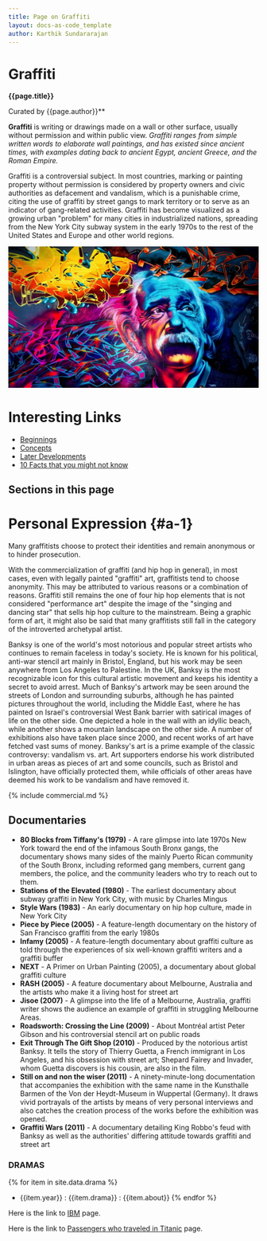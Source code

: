 ```yaml
---
title: Page on Graffiti
layout: docs-as-code_template
author: Karthik Sundararajan
---
```


# Graffiti

**{{page.title}}**

Curated by {{page.author}}**

**Graffiti** is writing or drawings made on a wall or other surface, usually without permission and within public view. _Graffiti ranges from simple written words to elaborate wall paintings, and has existed since ancient times, with examples dating back to ancient Egypt, ancient Greece, and the Roman Empire._

Graffiti is a controversial subject. In most countries, marking or painting property without permission is considered by property owners and civic authorities as defacement and vandalism, which is a punishable crime, citing the use of graffiti by street gangs to mark territory or to serve as an indicator of gang-related activities. Graffiti has become visualized as a growing urban "problem" for many cities in industrialized nations, spreading from the New York City subway system in the early 1970s to the rest of the United States and Europe and other world regions.

![Graffiti](./assets/img/Graffiti.jpg)

# Interesting Links
- [Beginnings](./pages/1_Beginnings.md)
- [Concepts](./pages/2_Concepts.md)
- [Later Developments](./pages/3_Later_Developments.md)
- [10 Facts that you might not know](./pages/10_Facts_Graffiti.md)

## Sections in this page




# Personal Expression {#a-1}
Many graffitists choose to protect their identities and remain anonymous or to hinder prosecution.

With the commercialization of graffiti (and hip hop in general), in most cases, even with legally painted "graffiti" art, graffitists tend to choose anonymity. This may be attributed to various reasons or a combination of reasons. Graffiti still remains the one of four hip hop elements that is not considered "performance art" despite the image of the "singing and dancing star" that sells hip hop culture to the mainstream. Being a graphic form of art, it might also be said that many graffitists still fall in the category of the introverted archetypal artist.

Banksy is one of the world's most notorious and popular street artists who continues to remain faceless in today's society. He is known for his political, anti-war stencil art mainly in Bristol, England, but his work may be seen anywhere from Los Angeles to Palestine. In the UK, Banksy is the most recognizable icon for this cultural artistic movement and keeps his identity a secret to avoid arrest. Much of Banksy's artwork may be seen around the streets of London and surrounding suburbs, although he has painted pictures throughout the world, including the Middle East, where he has painted on Israel's controversial West Bank barrier with satirical images of life on the other side. One depicted a hole in the wall with an idyllic beach, while another shows a mountain landscape on the other side. A number of exhibitions also have taken place since 2000, and recent works of art have fetched vast sums of money. Banksy's art is a prime example of the classic controversy: vandalism vs. art. Art supporters endorse his work distributed in urban areas as pieces of art and some councils, such as Bristol and Islington, have officially protected them, while officials of other areas have deemed his work to be vandalism and have removed it.

{% include commercial.md %}

## Documentaries
- **80 Blocks from Tiffany's (1979)** - A rare glimpse into late 1970s New York toward the end of the infamous South Bronx gangs, the documentary shows many sides of the mainly Puerto Rican community of the South Bronx, including reformed gang members, current gang members, the police, and the community leaders who try to reach out to them.
- **Stations of the Elevated (1980)** - The earliest documentary about subway graffiti in New York City, with music by Charles Mingus
- **Style Wars (1983)** - An early documentary on hip hop culture, made in New York City
- **Piece by Piece (2005)** - A feature-length documentary on the history of San Francisco graffiti from the early 1980s
- **Infamy (2005)** - A feature-length documentary about graffiti culture as told through the experiences of six well-known graffiti writers and a graffiti buffer
- **NEXT** - A Primer on Urban Painting (2005), a documentary about global graffiti culture
- **RASH (2005)**  - A feature documentary about Melbourne, Australia and the artists who make it a living host for street art
- **Jisoe (2007)** - A glimpse into the life of a Melbourne, Australia, graffiti writer shows the audience an example of graffiti in struggling Melbourne Areas.
- **Roadsworth: Crossing the Line (2009)** - About Montréal artist Peter Gibson and his controversial stencil art on public roads
- **Exit Through The Gift Shop (2010)** - Produced by the notorious artist Banksy. It tells the story of Thierry Guetta, a French immigrant in Los Angeles, and his obsession with street art; Shepard Fairey and Invader, whom Guetta discovers is his cousin, are also in the film.
- **Still on and non the wiser (2011)** - A ninety-minute-long documentation that accompanies the exhibition with the same name in the Kunsthalle Barmen of the Von der Heydt-Museum in Wuppertal (Germany). It draws vivid portrayals of the artists by means of very personal interviews and also catches the creation process of the works before the exhibition was opened.
- **Graffiti Wars (2011)** - A documentary detailing King Robbo's feud with Banksy as well as the authorities' differing attitude towards graffiti and street art

### DRAMAS
{% for item in site.data.drama %}
- {{item.year}} : {{item.drama}} : {{item.about}}
{% endfor %}

Here is the link to [IBM](./pages/IBM.md) page.

Here is the link to [Passengers who traveled in Titanic](./pages/Passengers.md) page.